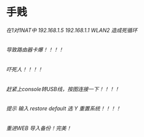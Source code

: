 # **手贱**

###### 在1对1NAT中 192.168.1.5 192.168.1.1 WLAN2 造成死循环

###### 导致路由器卡爆！！！！

###### 吓死人！！！！

###### 赶紧上console转USB线，按图连接一下！！！！

###### 提示 <h3c> 输入 restore default 选 Y 重置系统！！！！

###### 重进WEB 导入备份！完美！